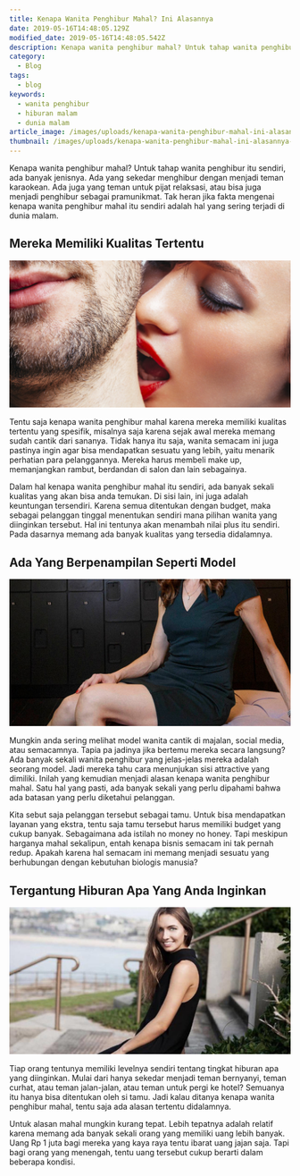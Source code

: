 ```yaml
---
title: Kenapa Wanita Penghibur Mahal? Ini Alasannya
date: 2019-05-16T14:48:05.129Z
modified_date: 2019-05-16T14:48:05.542Z
description: Kenapa wanita penghibur mahal? Untuk tahap wanita penghibur itu sendiri, ada banyak jenisnya. Ada yang sekedar menghibur dengan menjadi teman karaokean.
category:
  - Blog
tags:
  - blog
keywords:
  - wanita penghibur 
  - hiburan malam
  - dunia malam
article_image: /images/uploads/kenapa-wanita-penghibur-mahal-ini-alasannya-2.jpg
thumbnail: /images/uploads/kenapa-wanita-penghibur-mahal-ini-alasannya-2-015.jpg
---
```

Kenapa wanita penghibur mahal? Untuk tahap wanita penghibur itu sendiri, ada banyak jenisnya. Ada yang sekedar menghibur dengan menjadi teman karaokean. Ada juga yang teman untuk pijat relaksasi, atau bisa juga menjadi penghibur sebagai pramunikmat. Tak heran jika fakta mengenai kenapa wanita penghibur mahal itu sendiri adalah hal yang sering terjadi di dunia malam. 

## Mereka Memiliki Kualitas Tertentu

![Kenapa Wanita Penghibur Mahal? Ini Alasannya](/images/uploads/kenapa-wanita-penghibur-mahal-ini-alasannya-1.jpg)

Tentu saja kenapa wanita penghibur mahal karena mereka memiliki kualitas tertentu yang spesifik, misalnya saja karena sejak awal mereka memang sudah cantik dari sananya. Tidak hanya itu saja, wanita semacam ini juga pastinya ingin agar bisa mendapatkan sesuatu yang lebih, yaitu menarik perhatian para pelanggannya. Mereka harus membeli make up, memanjangkan rambut, berdandan di salon dan lain sebagainya. 

Dalam hal kenapa wanita penghibur mahal itu sendiri, ada banyak sekali kualitas yang akan bisa anda temukan. Di sisi lain, ini juga adalah keuntungan tersendiri. Karena semua ditentukan dengan budget, maka sebagai pelanggan tinggal menentukan sendiri mana pilihan wanita yang diinginkan tersebut. Hal ini tentunya akan menambah nilai plus itu sendiri. Pada dasarnya memang ada banyak kualitas yang tersedia didalamnya. 

## Ada Yang Berpenampilan Seperti Model

![Kenapa Wanita Penghibur Mahal? Ini Alasannya](/images/uploads/kenapa-wanita-penghibur-mahal-ini-alasannya-2.jpg)

Mungkin anda sering melihat model wanita cantik di majalan, social media, atau semacamnya. Tapia pa jadinya jika bertemu mereka secara langsung? Ada banyak sekali wanita penghibur yang jelas-jelas mereka adalah seorang model. Jadi mereka tahu cara menunjukan sisi attractive yang dimiliki. Inilah yang kemudian menjadi alasan kenapa wanita penghibur mahal. Satu hal yang pasti, ada banyak sekali yang perlu dipahami bahwa ada batasan yang perlu diketahui pelanggan.

Kita sebut saja pelanggan tersebut sebagai tamu. Untuk bisa mendapatkan layanan yang ekstra, tentu saja tamu tersebut harus memiliki budget yang cukup banyak. Sebagaimana ada istilah no money no honey. Tapi meskipun harganya mahal sekalipun, entah kenapa bisnis semacam ini tak pernah redup. Apakah karena hal semacam ini memang menjadi sesuatu yang berhubungan dengan kebutuhan biologis manusia?

## Tergantung Hiburan Apa Yang Anda Inginkan

![Kenapa Wanita Penghibur Mahal? Ini Alasannya](/images/uploads/kenapa-wanita-penghibur-mahal-ini-alasannya-3.jpg)

Tiap orang tentunya memiliki levelnya sendiri tentang tingkat hiburan apa yang diinginkan. Mulai dari hanya sekedar menjadi teman bernyanyi, teman curhat, atau teman jalan-jalan, atau teman untuk pergi ke hotel? Semuanya itu hanya bisa ditentukan oleh si tamu. Jadi kalau ditanya kenapa wanita penghibur mahal, tentu saja ada alasan tertentu didalamnya. 

Untuk alasan mahal mungkin kurang tepat. Lebih tepatnya adalah relatif karena memang ada banyak sekali orang yang memiliki uang lebih banyak. Uang Rp 1 juta bagi mereka yang kaya raya tentu ibarat uang jajan saja. Tapi bagi orang yang menengah, tentu uang tersebut cukup berarti dalam beberapa kondisi.

